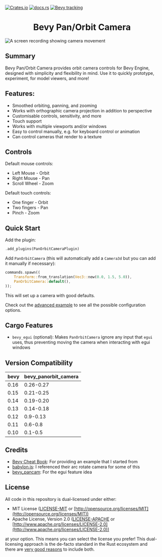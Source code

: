 [![Crates.io](https://img.shields.io/crates/v/bevy_panorbit_camera)](https://crates.io/crates/bevy_panorbit_camera)
[![docs.rs](https://docs.rs/bevy_panorbit_camera/badge.svg)](https://docs.rs/bevy_panorbit_camera)
[![Bevy tracking](https://img.shields.io/badge/Bevy%20tracking-released%20version-lightblue)](https://github.com/bevyengine/bevy/blob/main/docs/plugins_guidelines.md#main-branch-tracking)

<div style="text-align: center">
  <h1>Bevy Pan/Orbit Camera</h1>
</div>

![A screen recording showing camera movement](https://user-images.githubusercontent.com/7709415/230715348-eb19d9a8-4826-4a73-a039-02cacdcb3dc9.gif "Demo of bevy_panorbit_camera")

## Summary

Bevy Pan/Orbit Camera provides orbit camera controls for Bevy Engine, designed with simplicity and flexibility in mind.
Use it to quickly prototype, experiment, for model viewers, and more!

## Features:

- Smoothed orbiting, panning, and zooming
- Works with orthographic camera projection in addition to perspective
- Customisable controls, sensitivity, and more
- Touch support
- Works with multiple viewports and/or windows
- Easy to control manually, e.g. for keyboard control or animation
- Can control cameras that render to a texture

## Controls

Default mouse controls:

- Left Mouse - Orbit
- Right Mouse - Pan
- Scroll Wheel - Zoom

Default touch controls:

- One finger - Orbit
- Two fingers - Pan
- Pinch - Zoom

## Quick Start

Add the plugin:

```rust ignore
.add_plugins(PanOrbitCameraPlugin)
```

Add `PanOrbitCamera` (this will automatically add a `Camera3d` but you can add it manually if necessary):

```rust ignore
commands.spawn((
    Transform::from_translation(Vec3::new(0.0, 1.5, 5.0)),
    PanOrbitCamera::default(),
));
```

This will set up a camera with good defaults.

Check out the [advanced example](https://github.com/Plonq/bevy_panorbit_camera/tree/master/examples/advanced.rs) to see
all the possible configuration options.

## Cargo Features

- `bevy_egui` (optional): Makes `PanOrbitCamera` ignore any input that `egui` uses, thus preventing moving the camera
  when interacting with egui windows

## Version Compatibility

| bevy | bevy_panorbit_camera |
|------|----------------------|
| 0.16 | 0.26-0.27            |
| 0.15 | 0.21-0.25            |
| 0.14 | 0.19-0.20            |
| 0.13 | 0.14-0.18            |
| 0.12 | 0.9-0.13             |
| 0.11 | 0.6-0.8              |
| 0.10 | 0.1-0.5              |

## Credits

- [Bevy Cheat Book](https://bevy-cheatbook.github.io): For providing an example that I started from
- [babylon.js](https://www.babylonjs.com): I referenced their arc rotate camera for some of this
- [bevy_pancam](https://github.com/johanhelsing/bevy_pancam): For the egui feature idea

## License

All code in this repository is dual-licensed under either:

* MIT License ([LICENSE-MIT](LICENSE-MIT) or [http://opensource.org/licenses/MIT](http://opensource.org/licenses/MIT))
* Apache License, Version 2.0 ([LICENSE-APACHE](LICENSE-APACHE)
  or [http://www.apache.org/licenses/LICENSE-2.0](http://www.apache.org/licenses/LICENSE-2.0))

at your option.
This means you can select the license you prefer!
This dual-licensing approach is the de-facto standard in the Rust ecosystem and there
are [very good reasons](https://github.com/bevyengine/bevy/issues/2373) to include both.
